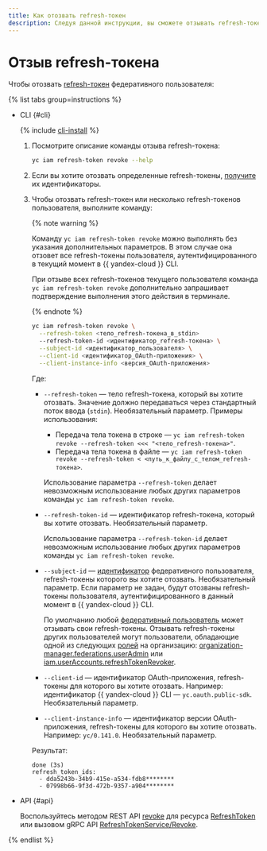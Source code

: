 ```yaml
---
title: Как отозвать refresh-токен
description: Следуя данной инструкции, вы сможете отзывать refresh-токены.
---
```


# Отзыв refresh-токена

Чтобы отозвать [refresh-токен](../../concepts/authorization/refresh-token.md) федеративного пользователя:

{% list tabs group=instructions %}

- CLI {#cli}

  {% include [cli-install](../../../_includes/cli-install.md) %}

  1. Посмотрите описание команды отзыва refresh-токена:

      ```bash
      yc iam refresh-token revoke --help
      ```
  1. Если вы хотите отозвать определенные refresh-токены, [получите](./list.md) их идентификаторы.
  1. Чтобы отозвать refresh-токен или несколько refresh-токенов пользователя, выполните команду:

      {% note warning %}

      Команду `yc iam refresh-token revoke` можно выполнять без указания дополнительных параметров. В этом случае она отзовет все refresh-токены пользователя, аутентифицированного в текущий момент в {{ yandex-cloud }} CLI.

      При отзыве всех refresh-токенов текущего пользователя команда `yc iam refresh-token revoke` дополнительно запрашивает подтверждение выполнения этого действия в терминале.

      {% endnote %}

      ```bash
      yc iam refresh-token revoke \
        --refresh-token <тело_refresh-токена_в_stdin>
        --refresh-token-id <идентификатор_refresh-токена> \
        --subject-id <идентификатор_пользователя> \
        --client-id <идентификатор_OAuth-приложения> \
        --client-instance-info <версия_OAuth-приложения>
      ```

      Где:

      * `--refresh-token` — тело refresh-токена, который вы хотите отозвать. Значение должно передаваться через стандартный поток ввода (`stdin`). Необязательный параметр. Примеры использования:
      
          * Передача тела токена в строке — `yc iam refresh-token revoke --refresh-token <<< "<тело_refresh-токена>"`.
          * Передача тела токена в файле — `yc iam refresh-token revoke --refresh-token < <путь_к_файлу_с_телом_refresh-токена>`. 
      
          Использование параметра `--refresh-token` делает невозможным использование любых других параметров команды `yc iam refresh-token revoke`. 
      * `--refresh-token-id` — идентификатор refresh-токена, который вы хотите отозвать. Необязательный параметр.

          Использование параметра `--refresh-token-id` делает невозможным использование любых других параметров команды `yc iam refresh-token revoke`.
      * `--subject-id` — [идентификатор](../../../organization/operations/users-get.md) федеративного пользователя, refresh-токены которого вы хотите отозвать. Необязательный параметр. Если параметр не задан, будут отозваны refresh-токены пользователя, аутентифицированного в данный момент в {{ yandex-cloud }} CLI.

          По умолчанию любой [федеративный пользователь](../../concepts/users/accounts.md#saml-federation) может отзывать свои refresh-токены. Отзывать refresh-токены других пользователей могут пользователи, обладающие одной из следующих [ролей](../../concepts/access-control/roles.md) на организацию: [organization-manager.federations.userAdmin](../../../organization/security/index.md#organization-manager-federations-userAdmin) или [iam.userAccounts.refreshTokenRevoker](../../security/index.md#iam-userAccounts-refreshTokenRevoker).
      * `--client-id` — идентификатор OAuth-приложения, refresh-токены для которого вы хотите отозвать. Например: идентификатор {{ yandex-cloud }} CLI — `yc.oauth.public-sdk`. Необязательный параметр.
      * `--client-instance-info` — идентификатор версии OAuth-приложения, refresh-токены для которого вы хотите отозвать. Например: `yc/0.141.0`. Необязательный параметр.

      Результат:

      ```text
      done (3s)
      refresh_token_ids:
        - dda5243b-34b9-415e-a534-fdb8********
        - 07998b66-9f3d-472b-9357-a904********
      ```

- API {#api}

  Воспользуйтесь методом REST API [revoke](../../api-ref/RefreshToken/revoke.md) для ресурса [RefreshToken](../../api-ref/RefreshToken/index.md) или вызовом gRPC API [RefreshTokenService/Revoke](../../api-ref/grpc/RefreshToken/revoke.md).

{% endlist %}
